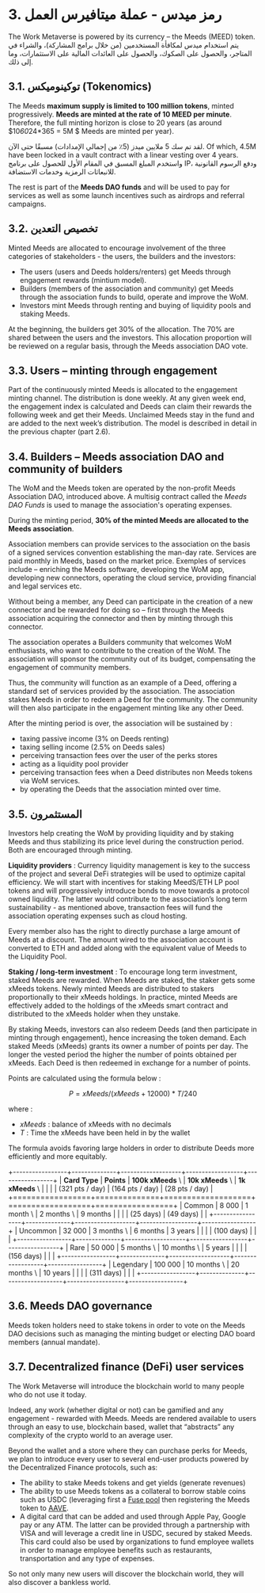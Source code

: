 # 3. رمز ميدس - عملة ميتافيرس العمل

The Work Metaverse is powered by its currency – the Meeds (MEED) token. يتم استخدام ميدس لمكافأة المستخدمين (من خلال برامج المشاركة)، والشراء في المتاجر، والحصول على الصكوك، والحصول على العائدات المالية على الاستثمارات، وما إلى ذلك.

## 3.1. توكينوميكس (Tokenomics)

The Meeds **maximum supply is limited to 100 million tokens**, minted progressively. **Meeds are minted at the rate of 10 MEED per minute**. Therefore, the full minting horizon is close to 20 years (as around $10*60*24*365 = 5M $ Meeds are minted per year).

لقد تم سك 5 ملايين ميدز (5٪ من إجمالي الإمدادات) مسبقًا حتى الآن. Of which, 4.5M have been locked in a vault contract with a linear vesting over 4 years. واستخدم المبلغ المسبق في المقام الأول للحصول على برنامج IP، ودفع الرسوم القانونية للانبعاثات الرمزية وخدمات الاستضافة.

The rest is part of the __Meeds DAO funds__ and will be used to pay for services as well as some launch incentives such as airdrops and referral campaigns.


## 3.2. تخصيص التعدين

Minted Meeds are allocated to encourage involvement of the three categories of stakeholders - the users, the builders and the investors:

- The users (users and Deeds holders/renters) get Meeds through engagement rewards (mintium model).
- Builders (members of the association and community) get Meeds through the association funds to build, operate and improve the WoM.
- Investors mint Meeds through renting and buying of liquidity pools and staking Meeds.

At the beginning, the builders get 30% of the allocation. The 70% are shared between the users and the investors. This allocation proportion will be reviewed on a regular basis, through the Meeds association DAO vote.

## 3.3. Users – minting through engagement

Part of the continuously minted Meeds is allocated to the engagement minting channel. The distribution is done weekly. At any given week end, the engagement index is calculated and Deeds can claim their rewards the following week and get their Meeds. Unclaimed Meeds stay in the fund and are added to the next week’s distribution. The model is described in detail in the previous chapter (part 2.6).

## 3.4. Builders – Meeds association DAO and community of builders

The WoM and the Meeds token are operated by the non-profit Meeds Association DAO, introduced above. A multisig contract called the _Meeds DAO Funds_ is used to manage the association's operating expenses.

During the minting period, **30% of the minted Meeds are allocated to the Meeds association**.

Association members can provide services to the association on the basis of a signed services convention establishing the man-day rate. Services are paid monthly in Meeds, based on the market price. Exemples of services include – enriching the Meeds software, developing the WoM app, developing new connectors, operating the cloud service, providing financial and legal services etc.

Without being a member, any Deed can participate in the creation of a new connector and be rewarded for doing so – first through the Meeds association acquiring the connector and then by minting through this connector.

The association operates a Builders community that welcomes WoM enthusiasts, who want to contribute to the creation of the WoM. The association will sponsor the community out of its budget, compensating the engagement of community members.

Thus, the community will function as an example of a Deed, offering a standard set of services provided by the association. The association stakes Meeds in order to redeem a Deed for the community. The community will then also participate in the engagement minting like any other Deed.

After the minting period is over, the association will be sustained by :

- taxing passive income (3% on Deeds renting)
- taxing selling income (2.5% on Deeds sales)
- perceiving transaction fees over the user of the perks stores
- acting as a liquidity pool provider
- perceiving transaction fees when a Deed distributes non Meeds tokens via WoM services.
- by operating the Deeds that the association minted over time.


## 3.5. المستثمرون

Investors help creating the WoM by providing liquidity and by staking Meeds and thus stabilizing its price level during the construction period. Both are encouraged through minting.

**Liquidity providers**
:   Currency liquidity management is key to the success of the project and several DeFi strategies will be used to optimize capital efficiency. We will start with incentives for staking MeedS/ETH LP pool tokens and will progressively introduce bonds to move towards a protocol owned liquidity. The latter would contribute to the association’s long term sustainability - as mentioned above, transaction fees will fund the association operating expenses such as cloud hosting.

Every member also has the right to directly purchase a large amount of Meeds at a discount. The amount wired to the association account is converted to ETH and added along with the equivalent value of Meeds to the Liquidity Pool.

**Staking / long-term investment**
:   To encourage long term investment, staked Meeds are rewarded. When Meeds are staked, the staker gets some xMeeds tokens. Newly minted Meeds are distributed to stakers proportionally to their xMeeds holdings. In practice, minted Meeds are effectively added to the holdings of the xMeeds smart contract and distributed to the xMeeds holder when they unstake.

By staking Meeds, investors can also redeem Deeds (and then participate in minting through engagement), hence increasing the token demand. Each staked Meeds (xMeeds) grants its owner a number of points per day. The longer the vested period the higher the number of points obtained per xMeeds. Each Deed is then redeemed in exchange for a number of points.

Points are calculated using the formula below :

 $$ P = xMeeds / (xMeeds + 12000) * T / 240 $$

 where :

- $xMeeds$ : balance of xMeeds with no decimals
- $T$ : Time the xMeeds have been held in by the wallet

The formula avoids favoring large holders in order to distribute Deeds more efficiently and more equitably.

+-----------------+--------------+-------------------+------------------+-----------------+ | **Card Type**   | **Points**   | **100k xMeeds** \ | **10k xMeeds** \ | **1k xMeeds** \ | |                 |              | (321 pts / day)   | (164 pts / day)  | (28 pts / day)  | +=================+==============+===================+==================+=================+ | Common          | 8 000        | 1 month \         | 2 months \       | 9 months        | |                 |              | (25 days)         | (49 days)        |                 | +-----------------+--------------+-------------------+------------------+-----------------+ | Uncommon        | 32 000       | 3 months \        | 6 months         | 3 years         | |                 |              | (100 days)        |                  |                 | +-----------------+--------------+-------------------+------------------+-----------------+ | Rare            | 50 000       | 5 months \        | 10 months \      | 5 years         | |                 |              | (156 days)        |                  |                 | +-----------------+--------------+-------------------+------------------+-----------------+ | Legendary       | 100 000      | 10 months \       | 20 months \      | 10 years        | |                 |              | (311 days)        |                  |                 | +-----------------+--------------+-------------------+------------------+-----------------+

## 3.6. Meeds DAO governance

Meeds token holders need to stake tokens in order to vote on the Meeds DAO decisions such as managing the minting budget or electing DAO board members (annual mandate).

## 3.7. Decentralized finance (DeFi) user services

The Work Metaverse will introduce the blockchain world to many people who do not use it today.

Indeed, any work (whether digital or not) can be gamified and any engagement - rewarded with Meeds. Meeds are rendered available to users through an easy to use, blockchain based, wallet that “abstracts” any complexity of the crypto world to an average user.

Beyond the wallet and a store where they can purchase perks for Meeds, we plan to introduce every user to several end-user products powered by the Decentralized Finance protocols, such as:

- The ability to stake Meeds tokens and get yields (generate revenues)
- The ability to use Meeds tokens as a collateral to borrow stable coins such as USDC (leveraging first a [Fuse pool](https://app.rari.capital/fuse) then registering the Meeds token to [AAVE](https://aave.com/).
- A digital card that can be added and used through Apple Pay, Google pay or any ATM. The latter can be provided through a partnership with VISA and will leverage a credit line in USDC, secured by staked Meeds. This card could also be used by organizations to fund employee wallets in order to manage employee benefits such as restaurants, transportation and any type of expenses.

So not only many new users will discover the blockchain world, they will also discover a bankless world.

 

